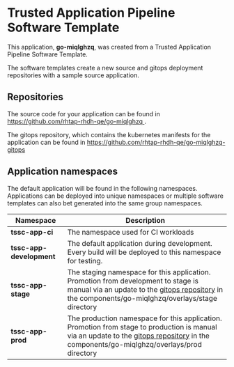 # Trusted Application Pipeline Software Template

This application, **go-miqlghzq**, was created from a Trusted Application Pipeline Software Template.

The software templates create a new source and gitops deployment repositories with a sample source application. 

## Repositories

The source code for your application can be found in [https://github.com/rhtap-rhdh-qe/go-miqlghzq ](https://github.com/rhtap-rhdh-qe/go-miqlghzq ).
 
The gitops repository, which contains the kubernetes manifests for the application can be found in 
[https://github.com/rhtap-rhdh-qe/go-miqlghzq-gitops ](https://github.com/rhtap-rhdh-qe/go-miqlghzq-gitops ) 

## Application namespaces 

The default application will be found in the following namespaces. Applications can be deployed into unique namespaces or multiple software templates can also bet generated into the same group namespaces.  

|  Namespace   |  Description   |  
| -------- | -------- |
| **tssc-app-ci** | The namespace used for CI workloads |
| **tssc-app-development** | The default application during development. Every build will be deployed to this namespace for testing. |
| **tssc-app-stage** | The staging namespace for this application. Promotion from development to stage is manual via an update to the [gitops repository](https://github.com/rhtap-rhdh-qe/go-miqlghzq-gitops ) in the components/go-miqlghzq/overlays/stage directory |
| **tssc-app-prod** | The production namespace for this application. Promotion from stage to production is manual via an update to the [gitops repository](https://github.com/rhtap-rhdh-qe/go-miqlghzq-gitops ) in the components/go-miqlghzq/overlays/prod directory |